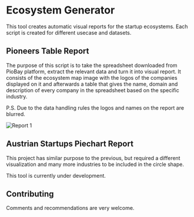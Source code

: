 # Ecosystem Generator
This tool creates automatic visual reports for the startup ecosystems. Each script is created for different usecase and datasets.

## Pioneers Table Report
The purpose of this script is to take the spreadsheet downloaded from PioBay platform, extract the relevant data and turn it into visual report. It consists of the ecosystem map image with the logos of the companies displayed on it and afterwards a table that gives the name, domain and description of every company in the spreadsheet based on the specific industry. 

P.S. Due to the data handling rules the logos and names on the report are blurred.

![Report 1](reports/pioneers_report_1_blurred.PNG)

## Austrian Startups Piechart Report
This project has similar purpose to the previous, but required a different visualization and many more industries to be included in the circle shape. 

This tool is currently under development.

## Contributing
Comments and recommendations are very welcome.

